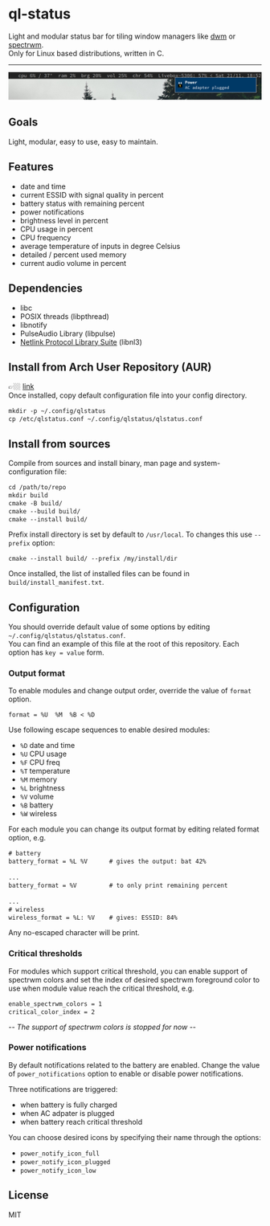 # ql-status
Light and modular status bar for tiling window managers like [dwm](https://dwm.suckless.org/) or [spectrwm](https://github.com/conformal/spectrwm).  
Only for Linux based distributions, written in C.

---
![alt text](https://raw.githubusercontent.com/qlem/qlstatus/master/screenshot.png)

## Goals
Light, modular, easy to use, easy to maintain.

## Features
- date and time
- current ESSID with signal quality in percent
- battery status with remaining percent
- power notifications
- brightness level in percent
- CPU usage in percent
- CPU frequency
- average temperature of inputs in degree Celsius
- detailed / percent used memory
- current audio volume in percent

## Dependencies
- libc
- POSIX threads (libpthread)
- libnotify
- PulseAudio Library (libpulse)
- [Netlink Protocol Library Suite](https://www.infradead.org/~tgr/libnl/) (libnl3)

## Install from Arch User Repository (AUR)
👉🏼  [link](https://aur.archlinux.org/packages/qlstatus/)  
Once installed, copy default configuration file into your config directory.
```
mkdir -p ~/.config/qlstatus
cp /etc/qlstatus.conf ~/.config/qlstatus/qlstatus.conf
```

## Install from sources
Compile from sources and install binary, man page and system-configuration file:
```
cd /path/to/repo
mkdir build
cmake -B build/
cmake --build build/
cmake --install build/
```

Prefix install directory is set by default to `/usr/local`. To changes this use `--prefix` option:
```
cmake --install build/ --prefix /my/install/dir
```

Once installed, the list of installed files can be found in `build/install_manifest.txt`.

## Configuration
You should override default value of some options by editing `~/.config/qlstatus/qlstatus.conf`.  
You can find an example of this file at the root of this repository. Each option has `key = value` form.

### Output format
To enable modules and change output order, override the value of `format` option.
```
format = %U  %M  %B < %D
```

Use following escape sequences to enable desired modules:
- `%D` date and time
- `%U` CPU usage
- `%F` CPU freq
- `%T` temperature
- `%M` memory
- `%L` brightness
- `%V` volume
- `%B` battery
- `%W` wireless

For each module you can change its output format by editing related format option, e.g.
```
# battery
battery_format = %L %V      # gives the output: bat 42%

...
battery_format = %V         # to only print remaining percent

...
# wireless
wireless_format = %L: %V    # gives: ESSID: 84%
```

Any no-escaped character will be print.

### Critical thresholds
For modules which support critical threshold, you can enable support of spectrwm colors and set the index of
desired spectrwm foreground color to use when module value reach the critical threshold, e.g.
```
enable_spectrwm_colors = 1
critical_color_index = 2
```

*-- The support of spectrwm colors is stopped for now --*

### Power notifications
By default notifications related to the battery are enabled. Change the value of `power_notifications` option
to enable or disable power notifications.

Three notifications are triggered:
- when battery is fully charged
- when AC adpater is plugged
- when battery reach critical threshold

You can choose desired icons by specifying their name through the options:
- `power_notify_icon_full`
- `power_notify_icon_plugged`
- `power_notify_icon_low`

## License
MIT
